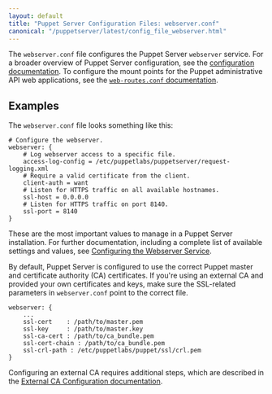 ```yaml
---
layout: default
title: "Puppet Server Configuration Files: webserver.conf"
canonical: "/puppetserver/latest/config_file_webserver.html"
---
```


The `webserver.conf` file configures the Puppet Server `webserver` service. For a broader overview of Puppet Server configuration, see the [configuration documentation](./configuration.html). To configure the mount points for the Puppet administrative API web applications, see the [`web-routes.conf` documentation](./config_file_web-routes.md).

## Examples

The `webserver.conf` file looks something like this:

~~~
# Configure the webserver.
webserver: {
    # Log webserver access to a specific file.
    access-log-config = /etc/puppetlabs/puppetserver/request-logging.xml
    # Require a valid certificate from the client.
    client-auth = want
    # Listen for HTTPS traffic on all available hostnames.
    ssl-host = 0.0.0.0
    # Listen for HTTPS traffic on port 8140.
    ssl-port = 8140
}
~~~

These are the most important values to manage in a Puppet Server installation. For further documentation, including a complete list of available settings and values, see [Configuring the Webserver Service](https://github.com/puppetlabs/trapperkeeper-webserver-jetty9/blob/master/doc/jetty-config.md).

By default, Puppet Server is configured to use the correct Puppet master and certificate authority (CA) certificates. If you're using an external CA and provided your own certificates and keys, make sure the SSL-related parameters in `webserver.conf` point to the correct file. 

~~~
webserver: {
    ...
    ssl-cert    : /path/to/master.pem
    ssl-key     : /path/to/master.key
    ssl-ca-cert : /path/to/ca_bundle.pem
    ssl-cert-chain : /path/to/ca_bundle.pem
    ssl-crl-path : /etc/puppetlabs/puppet/ssl/crl.pem
}
~~~

Configuring an external CA requires additional steps, which are described in the [External CA Configuration documentation](./external_ca_configuration.markdown).
